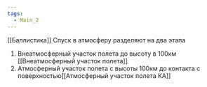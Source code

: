 ```yaml
---
tags:
  - Main_2
---
```

[[Баллистика]]
Спуск в атмосферу разделяют на два этапа
1. Внеатмосферный участок полета до высоту в 100км [[Внеатмосферный участок полета]]
2. Атмосферный участок полета с высоты 100км до контакта с поверхностью[[Атмосферный участок полета КА]]
